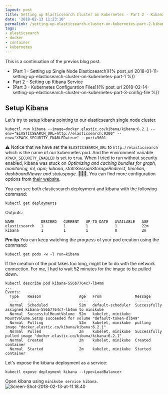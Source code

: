 ```yaml
---
layout: post
title: Setting up Elasticsearch Cluster on Kubernetes - Part 2 - Kibana
date: '2018-02-13 11:23:10'
permalink: /setting-up-elasticsearch-cluster-on-kubernetes-part-2-kibana/
tags:
- elasticsearch
- docker
- container
- kubernetes
---
```


This is a continuation of the previos blog post. 

- [Part 1 - Setting up Single Node Elasticsearch]({% post_url 2018-01-11-setting-up-elasticsearch-cluster-on-kubernetes-part-1 %})
- Part 2 - Setting up Kibana Service
- [Part 3 - Kubernetes Configuration Files]({% post_url 2018-02-14-setting-up-elasticsearch-cluster-on-kubernetes-part-3-config-file %})

Setup Kibana
------------
Let's try to setup kibana pointing to our elasticsearch single node cluster.

```
kubectl run kibana --image=docker.elastic.co/kibana/kibana:6.2.1 --env="ELASTICSEARCH_URL=http://elasticsearch:9200" --env="XPACK_SECURITY_ENABLED=true" --port=5601
```

⚠️ Notice that we have set the `ELASTICSEARCH_URL` to `http://elasticsearch` which is the name of our kubernetes pod. And the environment variable `XPACK_SECURITY_ENABLED` is set to `true`. When I tried to run without security enabled, kibana was stuck on *Optimizing and caching bundles for graph, monitoring, ml, apm, kibana, stateSessionStorageRedirect, timelion, dashboardViewer and statuspage.* 🤦🏽‍♂️. You can find more configuration options from [their website](https://www.elastic.co/guide/en/kibana/6.1/_configuring_kibana_on_docker.html#docker-env-config).

You can see both elasticsearch deployment and kibana with the following command:
```
kubectl get deployments
```
Outputs:
```
NAME            DESIRED   CURRENT   UP-TO-DATE   AVAILABLE   AGE
elasticsearch   1         1         1            1           22m
kibana          1         1         1            0           2m
```

**Pro tip**
You can keep watching the progress of your pod creation using the command:
```
kubectl get pods -w -l run=kibana
```

If the creation of the pod takes too long, might be to do with the network connection. For me, I had to wait 52 minutes for the image to be pulled down.
```
kubectl describe pod kibana-556b7764c7-lb4mm
...
Events:
  Type    Reason                 Age   From               Message
  ----    ------                 ----  ----               -------
  Normal  Scheduled              52m   default-scheduler  Successfully assigned kibana-556b7764c7-lb4mm to minikube
  Normal  SuccessfulMountVolume  52m   kubelet, minikube  MountVolume.SetUp succeeded for volume "default-token-dlb49"
  Normal  Pulling                52m   kubelet, minikube  pulling image "docker.elastic.co/kibana/kibana:6.2.1"
  Normal  Pulled                 2m    kubelet, minikube  Successfully pulled image "docker.elastic.co/kibana/kibana:6.2.1"
  Normal  Created                2m    kubelet, minikube  Created container
  Normal  Started                2m    kubelet, minikube  Started container
```

Let's expose the kibana deployment as a service:
```Shell
kubectl expose deployment kibana --type=LoadBalancer 
```

Open kibana using `minikube service kibana`.
![Screen-Shot-2018-02-13-at-11.18.40](https://s3-eu-west-1.amazonaws.com/images.chekkan.com/Screen-Shot-2018-02-13-at-11.18.40.png)